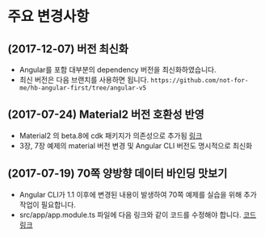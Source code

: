 # 주요 변경사항

## (2017-12-07) 버전 최신화
* Angular를 포함 대부분의 dependency 버전을 최신화하였습니다. 
* 최신 버전은 다음 브랜치를 사용하면 됩니다.
`https://github.com/not-for-me/hb-angular-first/tree/angular-v5`

## (2017-07-24) Material2 버전 호환성 반영
* Material2 의 beta.8에 cdk 패키지가 의존성으로 추가됨 [링크](https://github.com/angular/material2/blob/master/CHANGELOG.md)
* 3장, 7장 예제의 material 버전 변경 및 Angular CLI 버전도 명시적으로 최신화

## (2017-07-19) 70쪽 양방향 데이터 바인딩 맛보기

* Angular CLI가 1.1 이후에 변경된 내용이 발생하여 70쪽 예제를 실습을 위해 추가 작업이 필요합니다.
* src/app/app.module.ts 파일에 다음 링크와 같이 코드를 수정해야 합니다. [코드 링크](https://github.com/not-for-me/hb-angular-first/blob/17f66ce3129f1f948881d8553f3b024f184dba31/ch03/ng-welcome-msg-app/src/app/app.module.ts)
